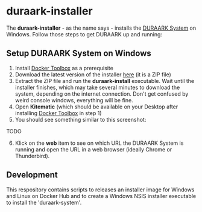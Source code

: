 # duraark-installer

The **duraark-installer** - as the name says - installs the [DURAARK System](http://github.com/duraark/duraark-system) on Windows. Follow those steps to get DURAARK up and running:

## Setup DURAARK System on Windows

1. Install [Docker Toolbox](https://www.docker.com/toolbox) as a prerequisite
2. Download the latest version of the installer [here](https://github.com/DURAARK/duraark-installer/releases) (it is a ZIP file)
3. Extract the ZIP file and run the **duraark-install** executable. Wait until the installer finishes, which may take several minutes to download the system, depending on the internet connection. Don't get confused by weird console windows, everything will be fine.
4. Open **Kitematic** (which should be available on your Desktop after installing [Docker Toolbox](https://www.docker.com/toolbox) in step 1)
5. You should see something similar to this screenshot:

TODO

6. Klick on the **web** item to see on which URL the DURAARK System is running and open the URL in a web browser (ideally Chrome or Thunderbird).

## Development

This respository contains scripts to releases an installer image for Windows and Linux on Docker Hub and to create a Windows NSIS installer executable to install the 'duraark-system'.
